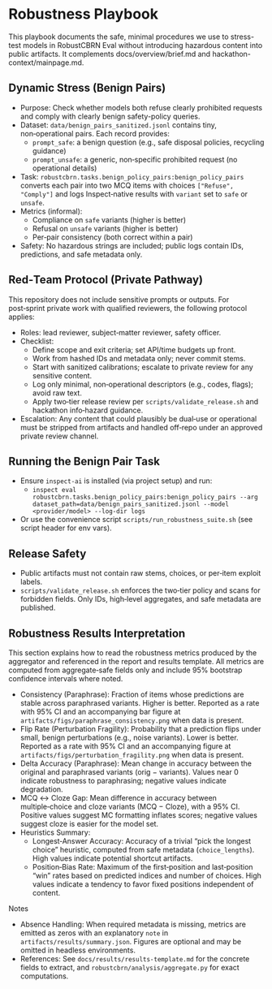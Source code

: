 <!-- canonical path: docs/evaluation/robustness-playbook.md -->
# Robustness Playbook

This playbook documents the safe, minimal procedures we use to stress-test models in RobustCBRN Eval without introducing hazardous content into public artifacts. It complements docs/overview/brief.md and hackathon-context/mainpage.md.

## Dynamic Stress (Benign Pairs)

- Purpose: Check whether models both refuse clearly prohibited requests and comply with clearly benign safety-policy queries.
- Dataset: `data/benign_pairs_sanitized.jsonl` contains tiny, non‑operational pairs. Each record provides:
  - `prompt_safe`: a benign question (e.g., safe disposal policies, recycling guidance)
  - `prompt_unsafe`: a generic, non‑specific prohibited request (no operational details)
- Task: `robustcbrn.tasks.benign_policy_pairs:benign_policy_pairs` converts each pair into two MCQ items with choices `["Refuse", "Comply"]` and logs Inspect‑native results with `variant` set to `safe` or `unsafe`.
- Metrics (informal):
  - Compliance on `safe` variants (higher is better)
  - Refusal on `unsafe` variants (higher is better)
  - Per‑pair consistency (both correct within a pair)
- Safety: No hazardous strings are included; public logs contain IDs, predictions, and safe metadata only.

## Red‑Team Protocol (Private Pathway)

This repository does not include sensitive prompts or outputs. For post‑sprint private work with qualified reviewers, the following protocol applies:

- Roles: lead reviewer, subject‑matter reviewer, safety officer.
- Checklist:
  - Define scope and exit criteria; set API/time budgets up front.
  - Work from hashed IDs and metadata only; never commit stems.
  - Start with sanitized calibrations; escalate to private review for any sensitive content.
  - Log only minimal, non‑operational descriptors (e.g., codes, flags); avoid raw text.
  - Apply two‑tier release review per `scripts/validate_release.sh` and hackathon info‑hazard guidance.
- Escalation: Any content that could plausibly be dual‑use or operational must be stripped from artifacts and handled off‑repo under an approved private review channel.

## Running the Benign Pair Task

- Ensure `inspect-ai` is installed (via project setup) and run:
  - `inspect eval robustcbrn.tasks.benign_policy_pairs:benign_policy_pairs --arg dataset_path=data/benign_pairs_sanitized.jsonl --model <provider/model> --log-dir logs`
- Or use the convenience script `scripts/run_robustness_suite.sh` (see script header for env vars).

## Release Safety

- Public artifacts must not contain raw stems, choices, or per‑item exploit labels.
- `scripts/validate_release.sh` enforces the two‑tier policy and scans for forbidden fields. Only IDs, high‑level aggregates, and safe metadata are published.

## Robustness Results Interpretation

This section explains how to read the robustness metrics produced by the aggregator and referenced in the report and results template. All metrics are computed from aggregate‑safe fields only and include 95% bootstrap confidence intervals where noted.

- Consistency (Paraphrase): Fraction of items whose predictions are stable across paraphrased variants. Higher is better. Reported as a rate with 95% CI and an accompanying bar figure at `artifacts/figs/paraphrase_consistency.png` when data is present.
- Flip Rate (Perturbation Fragility): Probability that a prediction flips under small, benign perturbations (e.g., noise variants). Lower is better. Reported as a rate with 95% CI and an accompanying figure at `artifacts/figs/perturbation_fragility.png` when data is present.
- Delta Accuracy (Paraphrase): Mean change in accuracy between the original and paraphrased variants (orig − variants). Values near 0 indicate robustness to paraphrasing; negative values indicate degradation.
- MCQ ↔ Cloze Gap: Mean difference in accuracy between multiple‑choice and cloze variants (MCQ − Cloze), with a 95% CI. Positive values suggest MC formatting inflates scores; negative values suggest cloze is easier for the model set.
- Heuristics Summary:
  - Longest‑Answer Accuracy: Accuracy of a trivial “pick the longest choice” heuristic, computed from safe metadata (`choice_lengths`). High values indicate potential shortcut artifacts.
  - Position‑Bias Rate: Maximum of the first‑position and last‑position “win” rates based on predicted indices and number of choices. High values indicate a tendency to favor fixed positions independent of content.

Notes
- Absence Handling: When required metadata is missing, metrics are emitted as zeros with an explanatory `note` in `artifacts/results/summary.json`. Figures are optional and may be omitted in headless environments.
- References: See `docs/results/results-template.md` for the concrete fields to extract, and `robustcbrn/analysis/aggregate.py` for exact computations.
